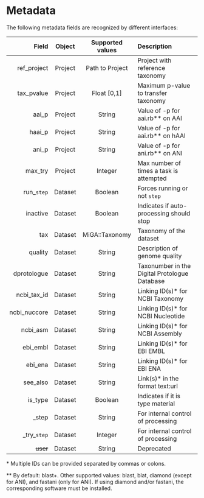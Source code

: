 # Metadata

The following metadata fields are recognized by different interfaces:

| Field      | Object  | Supported values | Description
| ----------:|:-------:|:----------------:|:------------------------------------
| ref_project| Project | Path to Project  | Project with reference taxonomy
| tax_pvalue | Project | Float [0,1]      | Maximum p-value to transfer taxonomy
| aai_p      | Project | String           | Value of -p for aai.rb\*\* on AAI
| haai_p     | Project | String           | Value of -p for aai.rb\*\* on hAAI
| ani_p      | Project | String           | Value of -p for ani.rb\*\* on ANI
| max_try    | Project | Integer          | Max number of times a task is attempted
| run_`step` | Dataset | Boolean          | Forces running or not `step`
| inactive   | Dataset | Boolean          | Indicates if auto-processing should stop
| tax        | Dataset | MiGA::Taxonomy   | Taxonomy of the dataset
| quality    | Dataset | String           | Description of genome quality
| dprotologue  | Dataset | String         | Taxonumber in the Digital Protologue Database
| ncbi_tax_id  | Dataset | String         | Linking ID(s)* for NCBI Taxonomy
| ncbi_nuccore | Dataset | String         | Linking ID(s)* for NCBI Nucleotide
| ncbi_asm     | Dataset | String         | Linking ID(s)* for NCBI Assembly
| ebi_embl     | Dataset | String         | Linking ID(s)* for EBI EMBL
| ebi_ena      | Dataset | String         | Linking ID(s)* for EBI ENA
| see_also     | Dataset | String         | Link(s)* in the format text:url
| is_type      | Dataset | Boolean        | Indicates if it is type material
| _step        | Dataset | String         | For internal control of processing
| \_try_`step` | Dataset | Integer        | For internal control of processing
| ~~user~~     | Dataset | String         | Deprecated

\* Multiple IDs can be provided separated by commas or colons.

\*\* By default: blast+. Other supported values: blast, blat, diamond (except
for ANI), and fastani (only for ANI). If using diamond and/or fastani, the
corresponding software must be installed.

